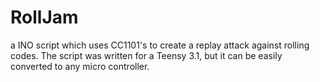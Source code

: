 # RollJam
a INO script which uses CC1101's to create a replay attack against rolling codes. The script was written for a Teensy 3.1, but it can be easily converted to any micro controller.
